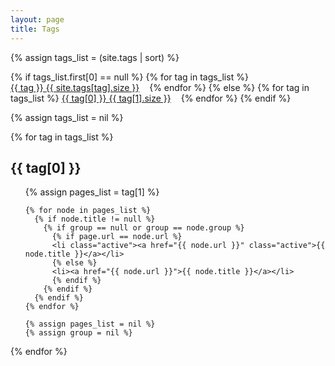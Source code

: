 ```yaml
---
layout: page
title: Tags
---
```


<div class='list-group'>
  {% assign tags_list = (site.tags | sort) %}

  {% if tags_list.first[0] == null %}
    {% for tag in tags_list %}
      <span style='white-space:nowrap'><a href="/blog/tags#{{ tag }}" class='list-group-item'>{{ tag }} <span class='badge' style='margin-right:0.75rem'>{{ site.tags[tag].size }}</span></a></span>
    {% endfor %}
  {% else %}
    {% for tag in tags_list %}
      <span style='white-space:nowrap'><a href="/blog/tags#{{ tag[0] }}" class='list-group-item'>{{ tag[0] }} <span class='badge' style='margin-right:0.75rem'>{{ tag[1].size }}</span></a></span>
    {% endfor %}
  {% endif %}

  {% assign tags_list = nil %}
</div>


{% for tag in tags_list %}
  <h2 class='tag-header' id="{{ tag[0] }}">{{ tag[0] }}</h2>
  <ul>
    {% assign pages_list = tag[1] %}

    {% for node in pages_list %}
      {% if node.title != null %}
        {% if group == null or group == node.group %}
          {% if page.url == node.url %}
          <li class="active"><a href="{{ node.url }}" class="active">{{ node.title }}</a></li>
          {% else %}
          <li><a href="{{ node.url }}">{{ node.title }}</a></li>
          {% endif %}
        {% endif %}
      {% endif %}
    {% endfor %}

    {% assign pages_list = nil %}
    {% assign group = nil %}
  </ul>
{% endfor %}